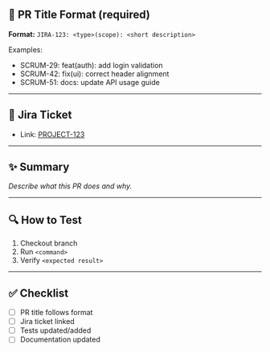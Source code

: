## 📌 PR Title Format (required)
**Format:** `JIRA-123: <type>(scope): <short description>`

Examples:
- SCRUM-29: feat(auth): add login validation
- SCRUM-42: fix(ui): correct header alignment
- SCRUM-51: docs: update API usage guide

---

## 📌 Jira Ticket
- Link: [PROJECT-123](https://your-jira-instance/browse/PROJECT-123)

---

## ✨ Summary
_Describe what this PR does and why._

---

## 🔍 How to Test
1. Checkout branch
2. Run `<command>`
3. Verify `<expected result>`

---

## ✅ Checklist
- [ ] PR title follows format
- [ ] Jira ticket linked
- [ ] Tests updated/added
- [ ] Documentation updated
